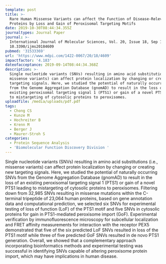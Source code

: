 ```yaml
---
template: post
title: >-
  Rare Human Missense Variants can affect the Function of Disease-Relevant
  Proteins by Loss and Gain of Peroxisomal Targeting Motifs
date: 2019-10-30T08:44:34.355Z
journaltypes: Journal Paper
journal: >-
  International Journal of Molecular Sciences, Vol. 20, Issue 18, Sep 17, doi:
  10.3390/ijms20184609
pubmed: '31533369'
url: 'https://www.mdpi.com/1422-0067/20/18/4609'
impactfactor: '4.183'
dateofacceptance: 2019-09-14T08:44:34.368Z
description: >-
  Single nucleotide variants (SNVs) resulting in amino acid substitutions (i.e.,
  missense variants) can affect protein localization by changing or creating new
  targeting signals. Here, we studied the potential of naturally occurring SNVs
  from the Genome Aggregation Database (gnomAD) to result in the loss of an
  existing peroxisomal targeting signal 1 (PTS1) or gain of a novel PTS1 leading
  to mistargeting of cytosolic proteins to peroxisomes.
uploadfile: /media/uploads/pdf.pdf
tags:
  - Chong CS
  - Kunze M
  - Hochreiter B
  - Krenn M
  - Berger J
  - Maurer-Stroh S
categories:
  - Protein Sequence Analysis
  - 'Biomolecular Function Discovery Division '
---
```

Single nucleotide variants (SNVs) resulting in amino acid substitutions (i.e., missense variants) can affect protein localization by changing or creating new targeting signals. Here, we studied the potential of naturally occurring SNVs from the Genome Aggregation Database (gnomAD) to result in the loss of an existing peroxisomal targeting signal 1 (PTS1) or gain of a novel PTS1 leading to mistargeting of cytosolic proteins to peroxisomes. Filtering down from 32,985 SNVs resulting in missense mutations within the C-terminal tripeptide of 23,064 human proteins, based on gene annotation data and computational prediction, we selected six SNVs for experimental testing of loss of function (LoF) of the PTS1 motif and five SNVs in cytosolic proteins for gain in PTS1-mediated peroxisome import (GoF). Experimental verification by immunofluorescence microscopy for subcellular localization and FRET affinity measurements for interaction with the receptor PEX5 demonstrated that five of the six predicted LoF SNVs resulted in loss of the PTS1 motif while three of five predicted GoF SNVs resulted in de novo PTS1 generation. Overall, we showed that a complementary approach incorporating bioinformatics methods and experimental testing was successful in identifying SNVs capable of altering peroxisome protein import, which may have implications in human disease.

